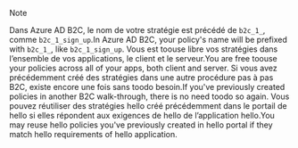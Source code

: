 > [!NOTE]
> <span data-ttu-id="0279a-101">Dans Azure AD B2C, le nom de votre stratégie est précédé de `b2c_1_`, comme `b2c_1_sign_up`.</span><span class="sxs-lookup"><span data-stu-id="0279a-101">In Azure AD B2C, your policy's name will be prefixed with `b2c_1_`, like `b2c_1_sign_up`.</span></span>  <span data-ttu-id="0279a-102">Vous est toouse libre vos stratégies dans l’ensemble de vos applications, le client et le serveur.</span><span class="sxs-lookup"><span data-stu-id="0279a-102">You are free toouse your policies across all of your apps, both client and server.</span></span>  <span data-ttu-id="0279a-103">Si vous avez précédemment créé des stratégies dans une autre procédure pas à pas B2C, existe encore une fois sans toodo besoin.</span><span class="sxs-lookup"><span data-stu-id="0279a-103">If you've previously created policies in another B2C walk-through, there is no need toodo so again.</span></span> <span data-ttu-id="0279a-104">Vous pouvez réutiliser des stratégies hello créé précédemment dans le portail de hello si elles répondent aux exigences de hello de l’application hello.</span><span class="sxs-lookup"><span data-stu-id="0279a-104">You may reuse hello policies you've previously created in hello portal if they match hello requirements of hello application.</span></span>
> 
> 

